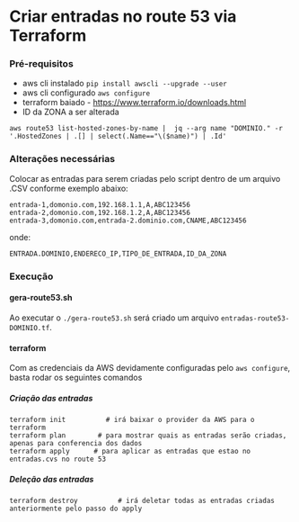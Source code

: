 # Criar entradas no route 53 via Terraform
### Pré-requisitos
- aws cli instalado ```pip install awscli --upgrade --user``` 
- aws cli configurado ```aws configure```
- terraform baiado - https://www.terraform.io/downloads.html
- ID da ZONA a ser alterada
```
aws route53 list-hosted-zones-by-name |  jq --arg name "DOMINIO." -r '.HostedZones | .[] | select(.Name=="\($name)") | .Id'
```

### Alterações necessárias

Colocar as entradas para serem criadas pelo script dentro de um arquivo .CSV conforme exemplo abaixo:

```
entrada-1,domonio.com,192.168.1.1,A,ABC123456
entrada-2,domonio.com,192.168.1.2,A,ABC123456
entrada-3,domonio.com,entrada-2.dominio.com,CNAME,ABC123456
```
onde:

`ENTRADA.DOMINIO,ENDERECO_IP,TIPO_DE_ENTRADA,ID_DA_ZONA
`
### Execução
#### gera-route53.sh

Ao executar o `./gera-route53.sh` será criado um arquivo `entradas-route53-DOMINIO.tf`. 

#### terraform

Com as credenciais da AWS devidamente configuradas pelo `aws configure`, basta rodar os seguintes comandos

##### Criação das entradas

```
terraform init          # irá baixar o provider da AWS para o terraform
terraform plan        # para mostrar quais as entradas serão criadas, apenas para conferencia dos dados
terraform apply      # para aplicar as entradas que estao no entradas.cvs no route 53
```
##### Deleção das entradas

```
terraform destroy          # irá deletar todas as entradas criadas anteriormente pelo passo do apply
```

